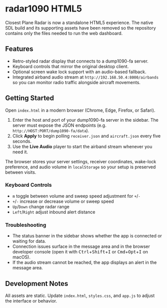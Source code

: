 # radar1090 HTML5

Closest Plane Radar is now a standalone HTML5 experience. The native SDL build and
its supporting assets have been removed so the repository contains only the files
needed to run the web dashboard.

## Features

- Retro-styled radar display that connects to a dump1090-fa server.
- Keyboard controls that mirror the original desktop client.
- Optional screen wake lock support with an audio-based fallback.
- Integrated airband audio stream at `http://192.168.50.4:8000/airbands` so you can
  monitor radio traffic alongside aircraft movements.

## Getting Started

Open `index.html` in a modern browser (Chrome, Edge, Firefox, or Safari).

1. Enter the host and port of your dump1090-fa server in the sidebar.
   The server must expose the JSON endpoints (e.g. `http://HOST:PORT/dump1090-fa/data`).
2. Click **Apply** to begin polling `receiver.json` and `aircraft.json` every five seconds.
3. Use the **Live Audio** player to start the airband stream whenever you need it.

The browser stores your server settings, receiver coordinates, wake-lock preference,
and audio volume in `localStorage` so your setup is preserved between visits.

### Keyboard Controls

- `m` toggle between volume and sweep speed adjustment for `+`/`-`
- `+`/`-` increase or decrease volume or sweep speed
- `Up`/`Down` change radar range
- `Left`/`Right` adjust inbound alert distance

### Troubleshooting

- The status banner in the sidebar shows whether the app is connected or waiting for data.
- Connection issues surface in the message area and in the browser developer console
  (open it with <kbd>Ctrl</kbd>+<kbd>Shift</kbd>+<kbd>I</kbd> or <kbd>Cmd</kbd>+<kbd>Opt</kbd>+<kbd>I</kbd> on macOS).
- If the audio stream cannot be reached, the app displays an alert in the message area.

## Development Notes

All assets are static. Update `index.html`, `styles.css`, and `app.js` to adjust the
interface or behavior.
